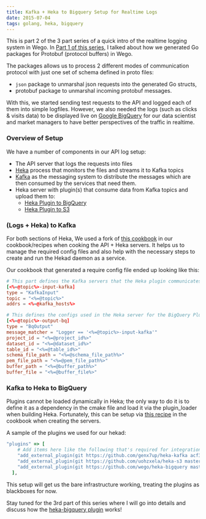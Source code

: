 ```yaml
---
title: Kafka + Heka to Bigquery Setup for Realtime Logs
date: 2015-07-04
tags: golang, heka, bigquery
---
```


This is part 2 of the 3 part series of a quick intro of the realtime logging system in Wego. In [Part 1 of this series](/posts/2015/05/05/golang-protobuf "Golang with Protobuf"), I talked about how we generated Go packages for Protobuf (protocol buffers) in Wego. 

The packages allows us to process 2 different modes of communication protocol with just one set of schema defined in proto files:

- `json` package to unmarshal json requests into the generated Go structs, 
- protobuf package to unmarshal incoming protobuf messages. 

With this, we started sending test requests to the API and logged each of them into simple logfiles. However, we also needed the logs (such as clicks & visits data) to be displayed live on [Google BigQuery](https://cloud.google.com/bigquery/ "Google BigQuery") for our data scientist and market managers to have better perspectives of the traffic in realtime.

### Overview of Setup

We have a number of components in our API log setup:

- The API server that logs the requests into files
- [Heka](https://github.com/mozilla-services/heka/ "Heka") process that monitors the files and streams it to Kafka topics
- [Kafka](http://kafka.apache.org/documentation.html "Kafka") as the messaging system to distribute the messages which are then consumed by the services that need them.
- Heka server with plugin(s) that consume data from Kafka topics and upload them to:
  - [Heka Plugin to BigQuery](https://github.com/aranair/heka-bigquery "Heka-BigQuery plugin")
  - [Heka Plugin to S3](https://github.com/uohzxela/heka-s3 "Heka-S3 plugin")

### (Logs + Heka) to Kafka

For both sections of Heka, We used a fork of [this cookbook](https://github.com/augieschwer/chef-cookbook-heka "chef-cookbook-heka") in our cookbook/recipes when cooking the API + Heka servers. It helps us to manage the required config files and also help with the necessary steps to create and run the Hekad daemon as a service.

Our cookbook that generated a require config file ended up looking like this:

```toml
# This part defines the Kafka servers that the Heka plugin communicates with and also the topic that the heka plugin will consume information from. 
[<%=@topic%>-input-kafka]
type = "KafkaInput"
topic = "<%=@topic%>"
addrs = <%=@kafka_hosts%>

# This defines the configs used in the Heka server for the BigQuery Plugin.
[<%=@topic%>-output-bq]
type = "BqOutput"
message_matcher = "Logger == '<%=@topic%>-input-kafka'"
project_id = "<%=@project_id%>"
dataset_id = "<%=@dataset_id%>"
table_id = "<%=@table_id%>"
schema_file_path = "<%=@schema_file_path%>"
pem_file_path = "<%=@pem_file_path%>"
buffer_path = "<%=@buffer_path%>"
buffer_file = "<%=@buffer_file%>"
```

### Kafka to Heka to BigQuery

Plugins cannot be loaded dynamically in Heka; the only way to do it is to define it as a dependency in the cmake file and load it via the plugin_loader when building Heka. Fortunately, this can be setup via [this recipe](https://github.com/wego/chef-cookbook-heka/blob/master/attributes/source.rb) in the cookbook when creating the servers. 

A sample of the plugins we used for our hekad:

```ruby
"plugins" => [
    # Add items here like the following that's required for integration with kafka
    "add_external_plugin(git https://github.com/genx7up/heka-kafka acf3ac7a3d6d6dab313510f81828fca2f9375229)",
    "add_external_plugin(git https://github.com/uohzxela/heka-s3 master)",
    "add_external_plugin(git https://github.com/wego/heka-bigquery master)"
  ],
```

This setup will get us the bare infrastructure working, treating the plugins as blackboxes for now.

Stay tuned for the 3rd part of this series where I will go into details and discuss how the [heka-bigquery plugin](https://github.com/aranair/heka-bigquery) works!
